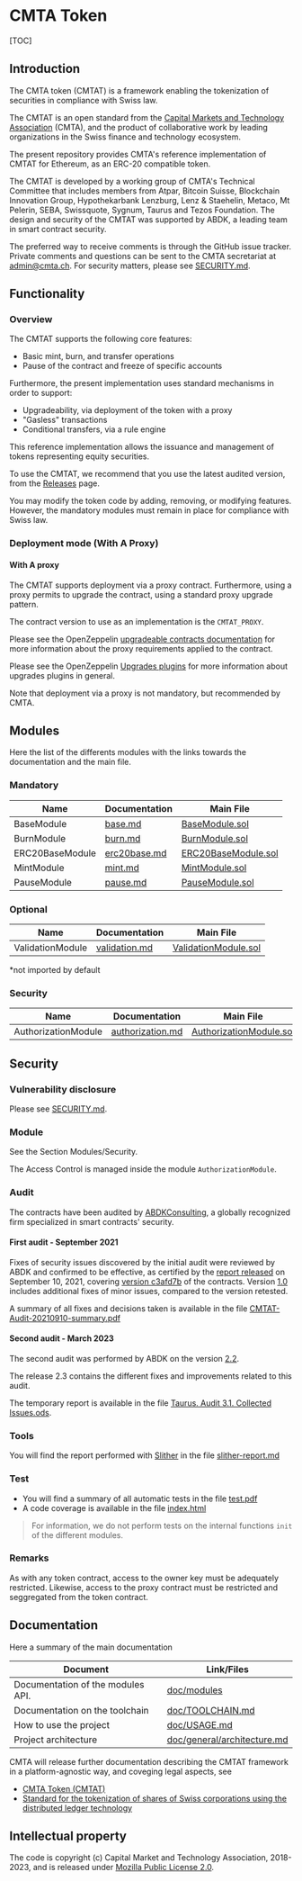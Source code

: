 # CMTA Token 

[TOC]

## Introduction

The CMTA token (CMTAT) is a framework enabling the tokenization of securities in compliance with Swiss law.

The CMTAT is an open standard from the [Capital Markets and Technology Association](http://www.cmta.ch/) (CMTA), and the product of collaborative work by leading organizations in the Swiss finance and technology ecosystem.

The present repository provides CMTA's reference implementation of CMTAT for Ethereum, as an ERC-20 compatible token.

The CMTAT is developed by a working group of CMTA's Technical Committee that includes members from Atpar, Bitcoin Suisse, Blockchain Innovation Group, Hypothekarbank Lenzburg, Lenz & Staehelin, Metaco, Mt Pelerin, SEBA, Swissquote, Sygnum, Taurus and Tezos Foundation. The design and security of the CMTAT was supported by ABDK, a leading team in smart contract security.

The preferred way to receive comments is through the GitHub issue tracker.  Private comments and questions can be sent to the CMTA secretariat at <a href="mailto:admin@cmta.ch">admin@cmta.ch</a>. For security matters, please see [SECURITY.md](./SECURITY.MD).

## Functionality

### Overview

The CMTAT supports the following core features:

* Basic mint, burn, and transfer operations
* Pause of the contract and freeze of specific accounts

Furthermore, the present implementation uses standard mechanisms in
order to support:

* Upgradeability, via deployment of the token with a proxy
* "Gasless" transactions
* Conditional transfers, via a rule engine

This reference implementation allows the issuance and management of tokens representing equity securities.

To use the CMTAT, we recommend that you use the latest audited version, from the [Releases](https://github.com/CMTA/CMTAT/releases) page.

You may modify the token code by adding, removing, or modifying features. However, the mandatory modules must remain in place for compliance with Swiss law.

### Deployment mode (With A Proxy)

#### With A proxy

The CMTAT supports deployment via a proxy contract.  Furthermore, using a proxy permits to upgrade the contract, using a standard proxy upgrade pattern.

The contract version to use as an implementation is the `CMTAT_PROXY`.

Please see the OpenZeppelin [upgradeable contracts documentation](https://docs.openzeppelin.com/upgrades-plugins/1.x/writing-upgradeable) for more information about the proxy requirements applied to the contract.

Please see the OpenZeppelin [Upgrades plugins](https://docs.openzeppelin.com/upgrades-plugins/1.x/) for more information about upgrades plugins in general.

Note that deployment via a proxy is not mandatory, but recommended by CMTA.

## Modules

Here the list of the differents modules with the links towards the documentation and the main file.

### Mandatory

| Name              | Documentation                                                | Main File                                                    |
| ----------------- | ------------------------------------------------------------ | ------------------------------------------------------------ |
| BaseModule        | [base.md](doc/modules/presentation/mandatory/base.md)        | [BaseModule.sol](./contracts/modules/wrapper/mandatory/BaseModule.sol) |
| BurnModule        | [burn.md](doc/modules/presentation/mandatory/burn.md)        | [BurnModule.sol](./contracts/modules/wrapper/mandatory/BurnModule.sol) |
| ERC20BaseModule   | [erc20base.md](doc/modules/presentation/mandatory/erc20base.md) | [ERC20BaseModule.sol](./contracts/modules/wrapper/mandatory/ERC20BaseModule.sol) |
| MintModule        | [mint.md](doc/modules/presentation/mandatory/mint.md)        | [MintModule.sol](./contracts/modules/wrapper/mandatory/MintModule.sol) |
| PauseModule       | [pause.md](doc/modules/presentation/mandatory/pause.md)      | [PauseModule.sol](./contracts/modules/wrapper/mandatory/PauseModule.sol) |

### Optional

| Name              | Documentation                                                | Main File                                                    |
| ----------------- | ------------------------------------------------------------ | ------------------------------------------------------------ |
| ValidationModule  | [validation.md](doc/modules/presentation/optional/validation.md) | [ValidationModule.sol](./contracts/modules/wrapper/optional/ValidationModule.sol) |

*not imported by default

### Security

| Name                   | Documentation                                                | Main File                                                    |
| ---------------------- | ------------------------------------------------------------ | ------------------------------------------------------------ |
| AuthorizationModule    | [authorization.md](./doc/modules/presentation/security/authorization.md) | [AuthorizationModule.sol](./contracts/modules/security/AuthorizationModule.sol) |

## Security

### Vulnerability disclosure

Please see [SECURITY.md](./SECURITY.MD).


### Module

See the Section Modules/Security.

The Access Control is managed inside the module `AuthorizationModule`.

### Audit

The contracts have been audited by [ABDKConsulting](https://www.abdk.consulting/), a globally recognized firm specialized in smart contracts' security.

#### First audit - September 2021

Fixes of security issues discovered by the initial audit were reviewed by ABDK and confirmed to be effective, as certified by the [report released](doc/audits/ABDK-CMTAT-audit-20210910.pdf) on September 10, 2021, covering [version c3afd7b](https://github.com/CMTA/CMTAT/tree/c3afd7b4a2ade160c9b581adb7a44896bfc7aaea) of the contracts.
Version [1.0](https://github.com/CMTA/CMTAT/releases/tag/1.0) includes additional fixes of minor issues, compared to the version retested.

A summary of all fixes and decisions taken is available in the file [CMTAT-Audit-20210910-summary.pdf](doc/audits/CMTAT-Audit-20210910-summary.pdf) 

#### Second audit - March 2023

The second audit was performed by ABDK on the version [2.2](https://github.com/CMTA/CMTAT/releases/tag/2.2).

The release 2.3 contains the different fixes and improvements related to this audit.

The temporary report is available in the file [Taurus. Audit 3.1. Collected Issues.ods](doc/audits/Taurus.Audit3.1.CollectedIssues.ods). 

### Tools

You will find the report performed with [Slither](https://github.com/crytic/slither) in the file [slither-report.md](doc/audits/tools/slither-report.md) 

### Test

- You will find a summary of all automatic tests in the file [test.pdf](doc/general/test/test.pdf) 
- A code coverage is available in the file [index.html](doc/general/test/coverage/index.html)

> For information, we do not perform tests on the internal functions `init` of the different modules.

### Remarks

As with any token contract, access to the owner key must be adequately restricted.
Likewise, access to the proxy contract must be restricted and seggregated from the token contract.

## Documentation

Here a summary of the main documentation

| Document                          | Link/Files                                                 |
| --------------------------------- | ---------------------------------------------------------- |
| Documentation of the modules API. | [doc/modules](doc/modules)                                 |
| Documentation on the toolchain    | [doc/TOOLCHAIN.md](doc/TOOLCHAIN.md)                       |
| How to use the project            | [doc/USAGE.md](doc/USAGE.md)                               |
| Project architecture              | [doc/general/architecture.md](doc/general/architecture.md) |

CMTA will release further documentation describing the CMTAT framework in a platform-agnostic way, and coveging legal aspects, see

-  [CMTA Token (CMTAT)](https://cmta.ch/standards/cmta-token-cmtat)
- [Standard for the tokenization of shares of Swiss corporations using the distributed ledger technology](https://cmta.ch/standards/standard-for-the-tokenization-of-shares-of-swiss-corporations-using-the-distributed-ledger-technology)

## Intellectual property

The code is copyright (c) Capital Market and Technology Association, 2018-2023, and is released under [Mozilla Public License 2.0](./LICENSE.md).
